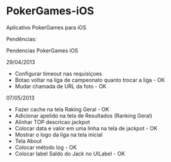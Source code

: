 PokerGames-iOS
==============

Aplicativo PokerGames para iOS

Pendências:

Pendencias PokerGames iOS

29/04/2013
- Configurar timeout nas requisiçoes
- Botao voltar na liga de campeonato quanto trocar a liga - OK
- Mudar chamada de URL da foto - OK

07/05/2013
- Fazer cache na tela Raking Geral - OK
- Adicionar apelido na tela de Resultados (Ranking Geral)
- Alinhar TOP descricao jackpot
- Colocar data e valor em uma linha na tela de jackpot - OK
- Mostrar o logo da liga na tela inicial
- Tela About
- Colocar método log - OK
- Colocar label Saldo do Jack no UILabel - OK